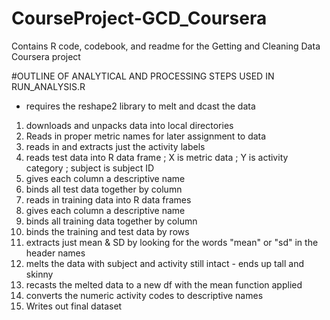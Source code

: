 # CourseProject-GCD_Coursera
Contains R code, codebook, and readme for the Getting and Cleaning Data Coursera project

#OUTLINE OF ANALYTICAL AND PROCESSING STEPS USED IN RUN_ANALYSIS.R

- requires the reshape2 library to melt and dcast the data

1) downloads and unpacks data into local directories
2) Reads in proper metric names for later assignment to data
3) reads in and extracts just the activity labels
4) reads test data into R data frame ; X is metric data ; Y is activity category ; subject is subject ID
5) gives each column a descriptive name
6) binds all test data together by column
7) reads in training data into R data frames
8) gives each column a descriptive name
9) binds all training data together by column
10) binds the training and test data by rows
11) extracts just mean & SD by looking for the words "mean" or "sd" in the header names
12) melts the data with subject and activity still intact - ends up tall and skinny
13) recasts the melted data to a new df with the mean function applied
14) converts the numeric activity codes to descriptive names
15) Writes out final dataset 